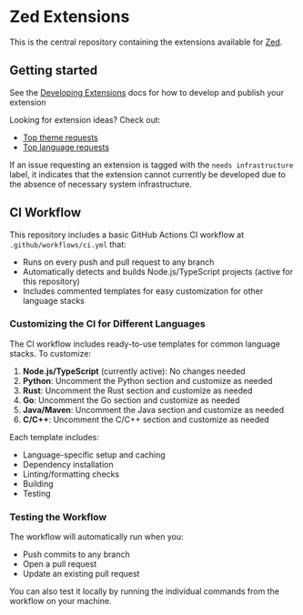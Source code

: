 # Zed Extensions

This is the central repository containing the extensions available for [Zed](https://zed.dev/).

## Getting started

See the [Developing Extensions](https://zed.dev/docs/extensions/developing-extensions) docs for how to develop and publish your extension

Looking for extension ideas? Check out:

- [Top theme requests](https://github.com/zed-industries/extensions/issues?q=is%3Aissue+is%3Aopen+label%3Atheme+sort%3Areactions-%2B1-desc)
- [Top language requests](https://github.com/zed-industries/extensions/issues?q=is%3Aissue+is%3Aopen+label%3Alanguage+sort%3Areactions-%2B1-desc)

If an issue requesting an extension is tagged with the `needs infrastructure` label, it indicates that the extension cannot currently be developed due to the absence of necessary system infrastructure.

## CI Workflow

This repository includes a basic GitHub Actions CI workflow at `.github/workflows/ci.yml` that:

- Runs on every push and pull request to any branch
- Automatically detects and builds Node.js/TypeScript projects (active for this repository)
- Includes commented templates for easy customization for other language stacks

### Customizing the CI for Different Languages

The CI workflow includes ready-to-use templates for common language stacks. To customize:

1. **Node.js/TypeScript** (currently active): No changes needed
2. **Python**: Uncomment the Python section and customize as needed
3. **Rust**: Uncomment the Rust section and customize as needed
4. **Go**: Uncomment the Go section and customize as needed
5. **Java/Maven**: Uncomment the Java section and customize as needed
6. **C/C++**: Uncomment the C/C++ section and customize as needed

Each template includes:

- Language-specific setup and caching
- Dependency installation
- Linting/formatting checks
- Building
- Testing

### Testing the Workflow

The workflow will automatically run when you:

- Push commits to any branch
- Open a pull request
- Update an existing pull request

You can also test it locally by running the individual commands from the workflow on your machine.

